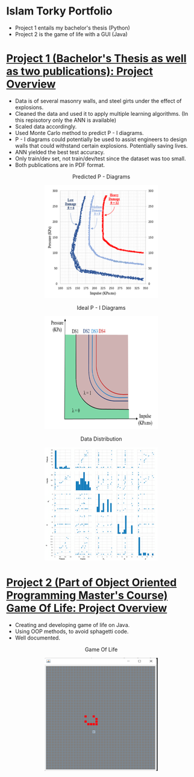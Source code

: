 # Islam Torky Portfolio
* Project 1 entails my bachelor's thesis (Python)
* Project 2 is the game of life with a GUI (Java)


# [Project 1 (Bachelor's Thesis as well as two publications): Project Overview](https://github.com/Torky24/Islam_Portfolio/tree/main/Python%20Projects/Bachelor's%20Thesis%20%26%20Publications%20Project)
* Data is of several masonry walls, and steel girts under the effect of explosions.
* Cleaned the data and used it to apply multiple learning algorithms. (In this repisotory only the ANN is available)
* Scaled data accordingly.
* Used Monte Carlo method to predict P - I diagrams.
* P - I diagrams could potentially be used to assist engineers to design walls that could withstand certain explosions. Potentially saving lives.
* ANN yielded the best test accuracy.
* Only train/dev set, not train/dev/test since the dataset was too small.
* Both publications are in PDF format.


<p align="center">
    Predicted P - Diagrams
</p>

<p align="center">
  <img 
    width="300"
    height="300"
    src="/images/Predicted%20P%20-%20I%20Diagrams.png"
  >
</p>



<p align="center">
    Ideal P - I Diagrams
</p>

<p align="center">
  <img 
    width="300"
    height="300"
    src="/images/ideal%20p%20-%20i%20diagram.png"
  >
</p>


<p align="center">
    Data Distribution
</p>
<p align="center">
  <img 
    width="300"
    height="300"
    src="https://github.com/Torky24/Islam_Portfolio/blob/main/images/data%20distribution.png"
  >
</p>


# [Project 2 (Part of Object Oriented Programming Master's Course) Game Of Life: Project Overview](https://github.com/Torky24/Islam_Portfolio/tree/main/Java%20Projects/Game%20Of%20Life%20Project)
* Creating and developing game of life on Java.
* Using OOP methods, to avoid sphagetti code.
* Well documented.

<p align="center">
    Game Of Life
</p>
<p align="center">
  <img 
    width="300"
    height="300"
    src="/images/Pattern%202%20-%2010th%20Gen.png"
  >
</p>
